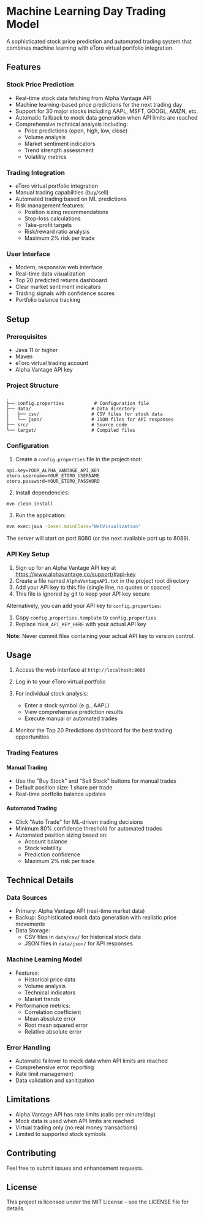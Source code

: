 # Machine Learning Day Trading Model

A sophisticated stock price prediction and automated trading system that combines machine learning with eToro virtual portfolio integration.

## Features

### Stock Price Prediction
- Real-time stock data fetching from Alpha Vantage API
- Machine learning-based price predictions for the next trading day
- Support for 30 major stocks including AAPL, MSFT, GOOGL, AMZN, etc.
- Automatic fallback to mock data generation when API limits are reached
- Comprehensive technical analysis including:
  - Price predictions (open, high, low, close)
  - Volume analysis
  - Market sentiment indicators
  - Trend strength assessment
  - Volatility metrics

### Trading Integration
- eToro virtual portfolio integration
- Manual trading capabilities (buy/sell)
- Automated trading based on ML predictions
- Risk management features:
  - Position sizing recommendations
  - Stop-loss calculations
  - Take-profit targets
  - Risk/reward ratio analysis
  - Maximum 2% risk per trade

### User Interface
- Modern, responsive web interface
- Real-time data visualization
- Top 20 predicted returns dashboard
- Clear market sentiment indicators
- Trading signals with confidence scores
- Portfolio balance tracking

## Setup

### Prerequisites
- Java 11 or higher
- Maven
- eToro virtual trading account
- Alpha Vantage API key

### Project Structure
```
.
├── config.properties           # Configuration file
├── data/                      # Data directory
│   ├── csv/                   # CSV files for stock data
│   └── json/                  # JSON files for API responses
├── src/                       # Source code
└── target/                    # Compiled files
```

### Configuration
1. Create a `config.properties` file in the project root:
```
api.key=YOUR_ALPHA_VANTAGE_API_KEY
etoro.username=YOUR_ETORO_USERNAME
etoro.password=YOUR_ETORO_PASSWORD
```

2. Install dependencies:
```bash
mvn clean install
```

3. Run the application:
```bash
mvn exec:java -Dexec.mainClass="WebVisualization"
```

The server will start on port 8080 (or the next available port up to 8089).

### API Key Setup
1. Sign up for an Alpha Vantage API key at https://www.alphavantage.co/support/#api-key
2. Create a file named `AlphaVantageAPI.txt` in the project root directory
3. Add your API key to this file (single line, no quotes or spaces)
4. This file is ignored by git to keep your API key secure

Alternatively, you can add your API key to `config.properties`:
1. Copy `config.properties.template` to `config.properties`
2. Replace `YOUR_API_KEY_HERE` with your actual API key

**Note:** Never commit files containing your actual API key to version control.

## Usage

1. Access the web interface at `http://localhost:8080`

2. Log in to your eToro virtual portfolio

3. For individual stock analysis:
   - Enter a stock symbol (e.g., AAPL)
   - View comprehensive prediction results
   - Execute manual or automated trades

4. Monitor the Top 20 Predictions dashboard for the best trading opportunities

### Trading Features

#### Manual Trading
- Use the "Buy Stock" and "Sell Stock" buttons for manual trades
- Default position size: 1 share per trade
- Real-time portfolio balance updates

#### Automated Trading
- Click "Auto Trade" for ML-driven trading decisions
- Minimum 80% confidence threshold for automated trades
- Automated position sizing based on:
  - Account balance
  - Stock volatility
  - Prediction confidence
  - Maximum 2% risk per trade

## Technical Details

### Data Sources
- Primary: Alpha Vantage API (real-time market data)
- Backup: Sophisticated mock data generation with realistic price movements
- Data Storage:
  - CSV files in `data/csv/` for historical stock data
  - JSON files in `data/json/` for API responses

### Machine Learning Model
- Features:
  - Historical price data
  - Volume analysis
  - Technical indicators
  - Market trends
- Performance metrics:
  - Correlation coefficient
  - Mean absolute error
  - Root mean squared error
  - Relative absolute error

### Error Handling
- Automatic failover to mock data when API limits are reached
- Comprehensive error reporting
- Rate limit management
- Data validation and sanitization

## Limitations
- Alpha Vantage API has rate limits (calls per minute/day)
- Mock data is used when API limits are reached
- Virtual trading only (no real money transactions)
- Limited to supported stock symbols

## Contributing
Feel free to submit issues and enhancement requests.

## License
This project is licensed under the MIT License - see the LICENSE file for details. 